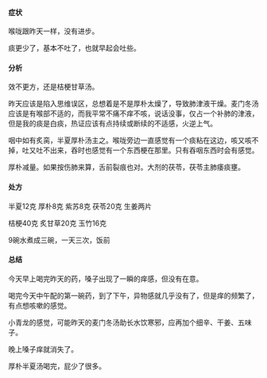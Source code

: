 #### 症状

喉咙跟昨天一样，没有进步。

痰更少了，基本不吐了，也就早起会吐些。

#### 分析

效不更方，还是桔梗甘草汤。

昨天应该是陷入思维误区，总想着是不是厚朴太燥了，导致肺津液干燥。麦门冬汤应该是有喉部不适的，而我平常不痛不痒不咳，说话没事，仅占一个补肺的津液，但是我的痰是白痰，热证应该有点持续或断续的不适感，火逆上气。

咽中如有炙脔，半夏厚朴汤主之。喉咙旁边一直感觉有一个痰粘在这边，咳又咳不掉，吐又吐不出来，吞时也感觉有一个东西梗在那里。只有吞咽东西时会有感觉。

厚朴减量。如果按伤肺来算，舌前裂痕也对。大剂的茯苓，茯苓主肺痿痰壅。

#### 处方

半夏12克 厚朴8克 紫苏8克 茯苓20克 生姜两片

桔梗40克 炙甘草20克 玉竹16克

9碗水煮成三碗，一天三次，饭前

#### 总结

今天早上喝完昨天的药，嗓子出现了一瞬的痒感，但没有在意。

喝完今天中午配的第一碗药，到了下午，异物感就几乎没有了，但是痒的频繁了，有点想咳嗽的感觉。

小青龙的感觉，可能昨天的麦门冬汤助长水饮寒邪，应再加个细辛、干姜、五味子。

晚上嗓子痒就消失了。

厚朴半夏汤喝完，屁少了很多。
